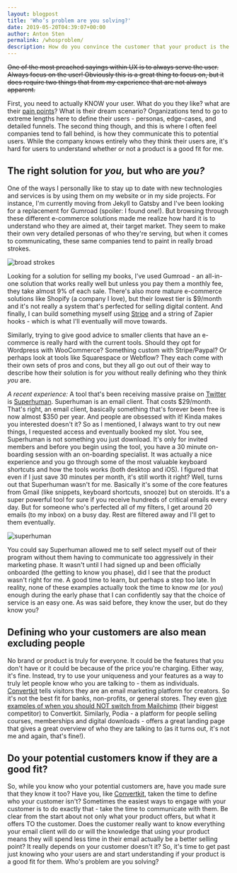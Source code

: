 ```yaml
---
layout: blogpost
title: 'Who’s problem are you solving?'
date: 2019-05-20T04:39:07+00:00
author: Anton Sten
permalink: /whosproblem/
description: How do you convince the customer that your product is the right fit for THEM? Communication, honesty, and knowing your user.
---
```


~~One of the most preached sayings within UX is to always serve the user. Always focus on the user! Obviously this is a great thing to focus on, but it does require two things that from my experience that are not always apparent.~~

First, you need to actually KNOW your user. What do you they like? what are their [pain points](https://www.antonsten.com/understanding-pain-dream-fix/)? What is their dream scenario? Organizations tend to go to extreme lengths here to define their users - personas, edge-cases, and detailed funnels. The second thing though, and this is where I often feel companies tend to fall behind, is how they communicate this to potential users. While the company knows entirely who they think their users are, it's hard for users to understand whether or not a product is a good fit for me.

## The right solution for *you,* but who are *you?*

One of the ways I personally like to stay up to date with new technologies and services is by using them on my website or in my side projects. For instance, I'm currently moving from Jekyll to Gatsby and I've been looking for a replacement for Gumroad (spoiler: I found one!). But browsing through these different e-commerce solutions made me realize how hard it is to understand who they are aimed at, their target market. They seem to make their own very detailed personas of who they're serving, but when it comes to communicating, these same companies tend to paint in really broad strokes.

![broad strokes](/images/blog/broad_strokes.png)

Looking for a solution for selling my books, I've used Gumroad - an all-in-one solution that works really well but unless you pay them a monthly fee, they take almost 9% of each sale. There's also more mature e-commerce solutions like Shopify (a company I love), but their lowest tier is $9/month and it's not really a system that's perfected for selling digital content. And finally, I can build something myself using [Stripe](https://stripe.com/docs/payments/checkout) and a string of Zapier hooks - which is what I'll eventually will move towards.

Similarly, trying to give good advice to smaller clients that have an e-commerce is really hard with the current tools. Should they opt for Wordpress with WooCommerce? Something custom with Stripe/Paypal? Or perhaps look at tools like Squarespace or Webflow? They each come with their own sets of pros and cons, but they all go out out of their way to describe how their solution is for *you* without really defining who they think *you* are.

*A recent experience:* A tool that's been receiving massive praise on [Twitter](https://twitter.com/Superhuman) is [Superhuman](https://superhuman.com). Superhuman is an email client. That costs $29/month. That's right, an email client, basically something that's forever been free is now almost $350 per year. And people are obsessed with it! Kinda makes you interested doesn't it? So as I mentioned, I always want to try out new things, I requested access and eventually booked my slot. You see, Superhuman is not something you just download. It's only for invited members and before you begin using the tool, you have a 30 minute on-boarding session with an on-boarding specialist. It was actually a nice experience and you go through some of the most valuable keyboard shortcuts and how the tools works (both desktop and iOS). I figured that even if I just save 30 minutes per month, it's still worth it right? Well, turns out that Superhuman wasn't for me. Basically it's some of the core features from Gmail (like snippets, keyboard shortcuts, snooze) but on steroids. It's a super powerful tool for sure if you receive hundreds of critical emails every day. But for someone who's perfected all of my filters, I get around 20 emails (to my inbox) on a busy day. Rest are filtered away and I'll get to them eventually.

![superhuman](/images/blog/superhuman.png)

You could say Superhuman allowed me to self select myself out of their program without them having to communicate too aggressively in their marketing phase. It wasn't until I had signed up and been officially onboarded (the getting to know you phase), did I see that the product wasn't right for me. A good time to learn, but perhaps a step too late. In reality, none of these examples actually took the time to know *me* (or *you*) enough during the early phase that I can confidently say that the choice of service is an easy one. As was said before, they know the user, but do they know you?

## Defining who your customers are also mean excluding people

No brand or product is truly for everyone. It could be the features that you don't have or it could be because of the price you're charging. Either way, it's fine. Instead, try to use your uniqueness and your features as a way to truly let people know who you are talking to - them as individuals. [Convertkit](https://mbsy.co/convertkit/antonsten) tells visitors they are an email marketing platform for creators. So it's not  the best fit for banks, non-profits, or general stores. They even [give examples of when you should NOT switch from Mailchimp](https://convertkit.com/5-reasons-switch-mailchimp-convertkit/) (their biggest competitor) to Convertkit. Similarly, Podia - a platform for people selling courses, memberships and digital downloads - offers a great landing page that gives a great overview of who they are talking to (as it turns out, it's not me and again, that's fine!).

## Do your potential customers know if they are a good fit?

So, while you know who your potential customers are, have you made sure that they know it too? Have you, like [Convertkit](https://mbsy.co/convertkit/antonsten), taken the time to define who your customer isn't? Sometimes the easiest ways to engage with your customer is to do exactly that - take the time to communicate with them. Be clear from the start about not only what your product offers, but what it offers TO the customer. Does the customer really want to know everything your email client will do or will the knowledge that using your product means they will spend less time in their email actually be a better selling point? It really depends on your customer doesn't it? So, it's time to get past just knowing who your users are and start understanding if your product is a good fit for them. Who's problem are you solving?
